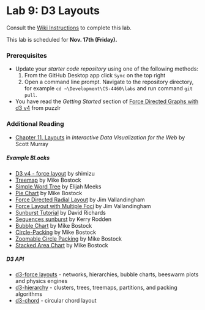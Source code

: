 # Lab 9: D3 Layouts
Consult the [Wiki Instructions](https://github.gatech.edu/CS-4460/Labs/wiki/Lab-9%3A-D3-Layouts) to complete this lab.

This lab is scheduled for **Nov. 17th (Friday).**

### Prerequisites
* Update your *starter code repository* using one of the following methods:
    1. From the GitHub Desktop app click `Sync` on the top right
    2. Open a command line prompt. Navigate to the repository directory, for example `cd ~\Development\CS-4460\labs` and run command `git pull`.
* You have read the *Getting Started* section of [Force Directed Graphs with d3 v4](http://www.puzzlr.org/force-graphs-with-d3/) from puzzlr

### Additional Reading
* [Chapter 11. Layouts](http://chimera.labs.oreilly.com/books/1230000000345/ch11.html) in *Interactive Data Visualization for the Web* by Scott Murray

##### Example Bl.ocks
* [D3 v4 - force layout](https://bl.ocks.org/shimizu/e6209de87cdddde38dadbb746feaf3a3) by shimizu
* [Treemap](https://bl.ocks.org/mbostock/4063582) by Mike Bostock
* [Simple Word Tree](http://bl.ocks.org/emeeks/4733217) by Elijah Meeks
* [Pie Chart](https://bl.ocks.org/mbostock/3887235) by Mike Bostock
* [Force Directed Radial Layout](http://bl.ocks.org/vlandham/5087480) by Jim Vallandingham
* [Force Layout with Multiple Foci](http://bl.ocks.org/vlandham/2125175) by Jim Vallandingham
* [Sunburst Tutorial](https://bl.ocks.org/denjn5/e1cdbbe586ac31747b4a304f8f86efa5) by David Richards
* [Sequences sunburst](https://bl.ocks.org/kerryrodden/7090426) by Kerry Rodden
* [Bubble Chart](https://bl.ocks.org/mbostock/4063269) by Mike Bostock
* [Circle-Packing](https://bl.ocks.org/mbostock/ca5b03a33affa4160321) by Mike Bostock
* [Zoomable Circle Packing](https://bl.ocks.org/mbostock/7607535) by Mike Bostock
* [Stacked Area Chart](https://bl.ocks.org/mbostock/3885211) by Mike Bostock

##### D3 API
* [d3-force layouts](https://github.com/d3/d3-force) - networks, hierarchies, bubble charts, beeswarm plots and physics engines
* [d3-hierarchy](https://github.com/d3/d3-hierarchy) - clusters, trees, treemaps, partitions, and packing algorithms
* [d3-chord](https://github.com/d3/d3-chord) - circular chord layout
